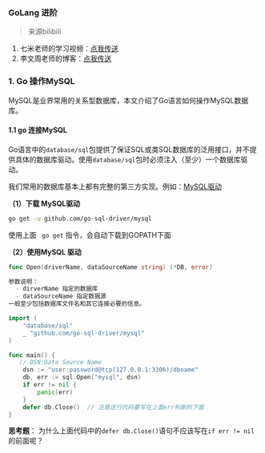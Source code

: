 ### GoLang 进阶

> 来源bilibili

1. 七米老师的学习视频：[点我传送](https://www.bilibili.com/video/BV17Q4y1P7n9)
2. 李文周老师的博客：[点我传送](https://www.liwenzhou.com/) 

### 1. Go 操作MySQL

MySQL是业界常用的关系型数据库，本文介绍了Go语言如何操作MySQL数据库。

#### 1.1 go 连接MySQL

Go语言中的`database/sql`包提供了保证SQL或类SQL数据库的泛用接口，并不提供具体的数据库驱动。使用`database/sql`包时必须注入（至少）一个数据库驱动。

我们常用的数据库基本上都有完整的第三方实现。例如：[MySQL驱动](https://github.com/go-sql-driver/mysql) 

**（1）下载 MySQL驱动** 

```bash
go get -u github.com/go-sql-driver/mysql 
```

使用上面 ` go get` 指令，会自动下载到GOPATH下面

**（2）使用MySQL 驱动** 

```go
func Open(driverName, dataSourceName string) (*DB, error)

参数说明：
  - dirverName 指定的数据库
  - dataSourceName 指定数据源
一般至少包括数据库文件名和其它连接必要的信息。
```

```go
import (
	"database/sql"
	_ "github.com/go-sql-driver/mysql"
)

func main() {
   // DSN:Data Source Name
	dsn := "user:password@tcp(127.0.0.1:3306)/dbname"
	db, err := sql.Open("mysql", dsn)
	if err != nil {
		panic(err)
	}
	defer db.Close()  // 注意这行代码要写在上面err判断的下面
}
```

**思考题**： 为什么上面代码中的`defer db.Close()`语句不应该写在`if err != nil`的前面呢？





